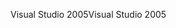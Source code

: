 <span data-ttu-id="00714-101">Visual Studio 2005</span><span class="sxs-lookup"><span data-stu-id="00714-101">Visual Studio 2005</span></span>